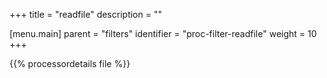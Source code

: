+++
title = "readfile"
description = ""

[menu.main]
parent = "filters"
identifier = "proc-filter-readfile"
weight = 10
+++

{{% processordetails file %}}